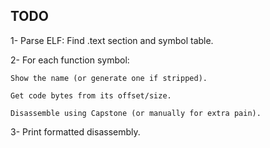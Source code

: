 ## TODO
1- Parse ELF: Find .text section and symbol table.

2- For each function symbol:

    Show the name (or generate one if stripped).

    Get code bytes from its offset/size.

    Disassemble using Capstone (or manually for extra pain).

3- Print formatted disassembly.
